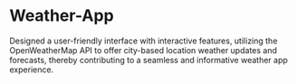 # Weather-App
Designed a user-friendly interface with interactive features, utilizing the OpenWeatherMap API to offer city-based location weather updates and forecasts, thereby contributing to a seamless and informative weather app experience.

